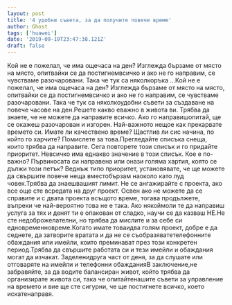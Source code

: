 ```yaml
---
layout: post
title: '4 удобни съвета, за да получите повече време'
author: Ghost
tags: ['huawei']
date: '2019-09-19T23:47:38.121Z'
draft: false
---
```


Кой не е пожелал, че има ощечаса на ден? Изглежда бързаме от място на място, опитвайки се да постигнемвсичко и ако не го направим, се чувстваме разочаровани. Така че тук са няколкоръка ...Кой не е пожелал, че има ощечаса на ден? Изглежда бързаме от място на място, опитвайки се да постигнемвсичко и ако не го направим, се чувстваме разочаровани. Така че тук са няколкоудобни съвети за създаване на повече часове на ден.Решете какво еважно в живота ви. Трябва да знаете, че не можете да направите всичко. Ако го направишопитай, ще се окажеш разочарован и изгорен. Най-важното нещое как прекарвате времето си. Имате ли качествено време? Щастлив ли сис начина, по който го харчите? Помислете за това.Прегледайте списъка снеща, които трябва да направите. Сега повторете този списък и го придайте приоритет. Невсичко има еднакво значение в този списък. Кое е по-важно? Първикосата си направена или онази голяма хартия, която се дължи този петък? Веднъж типо приоритет, установявате, че ще можете да свършите повече неща вместобързам наоколо като луд човек.Трябва да знаешвашият лимит. Не се ангажирайте с проекта, ако все още сте всредата на друг проект. Освен ако не можете да се справите и с двата проекта всъщото време, тогава продължете, въпреки че най-вероятно това не е така. Ако някоймоли те да направиш услуга за тях и денят ти е опакован от сладко, научи се да казваш НЕ.Не сте недоброжелателни, но трябва да мислите и за себе си едновременновреме.Когато имате товаидва голям проект, добре е да седнете, да затворите вратата и да не се съобразяватетелефонните обаждания или имейли, които преминават през този конкретен период.Трябва да свършите работата си и тези имейли и обаждания могат да изчакат. Заделенидруга част от деня, за да слушате или отговаряте на имейли и телефонни обажданияВ заключение,не забравяйте, за да водите балансиран живот, който трябва да организирате живота си, така че опитайтенашите съвети за управление на времето и вие ще сте сигурни, че ще постигнете всичко, което искатенаправя.
